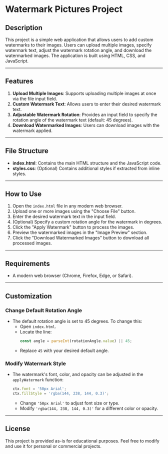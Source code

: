# Watermark Pictures Project

## Description
This project is a simple web application that allows users to add custom watermarks to their images. Users can upload multiple images, specify watermark text, adjust the watermark rotation angle, and download the watermarked images. The application is built using HTML, CSS, and JavaScript.

---

## Features
1. **Upload Multiple Images**: Supports uploading multiple images at once via the file input field.
2. **Custom Watermark Text**: Allows users to enter their desired watermark text.
3. **Adjustable Watermark Rotation**: Provides an input field to specify the rotation angle of the watermark text (default: 45 degrees).
4. **Download Watermarked Images**: Users can download images with the watermark applied.

---

## File Structure
- **index.html**: Contains the main HTML structure and the JavaScript code.
- **styles.css**: (Optional) Contains additional styles if extracted from inline styles.

---

## How to Use
1. Open the `index.html` file in any modern web browser.
2. Upload one or more images using the "Choose File" button.
3. Enter the desired watermark text in the input field.
4. (Optional) Specify a custom rotation angle for the watermark in degrees.
5. Click the "Apply Watermark" button to process the images.
6. Preview the watermarked images in the "Image Preview" section.
7. Click the "Download Watermarked Images" button to download all processed images.

---

## Requirements
- A modern web browser (Chrome, Firefox, Edge, or Safari).

---

## Customization
### Change Default Rotation Angle
- The default rotation angle is set to 45 degrees. To change this:
  - Open `index.html`.
  - Locate the line:
    ```javascript
    const angle = parseInt(rotationAngle.value) || 45;
    ```
  - Replace `45` with your desired default angle.

### Modify Watermark Style
- The watermark's font, color, and opacity can be adjusted in the `applyWatermark` function:
  ```javascript
  ctx.font = '50px Arial';
  ctx.fillStyle = 'rgba(144, 238, 144, 0.3)';
  ```
  - Change `'50px Arial'` to adjust font size or type.
  - Modify `'rgba(144, 238, 144, 0.3)'` for a different color or opacity.

---

## License
This project is provided as-is for educational purposes. Feel free to modify and use it for personal or commercial projects.

